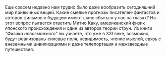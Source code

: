 Еще совсем недавно нам трудно было даже вообразить сегодняшний мир привычных вещей. Какие смелые прогнозы писателей-фантастов и авторов фильмов о будущем имеют шанс сбыться у нас на глазах? На этот вопрос пытается ответить Митио Каку, американский физик японского происхождения и один из авторов теории струн. Из книги *"Физика невозможного"* вы узнаете, что уже в XXI веке, возможно, будут реализованы силовые поля, невидимость, чтение мыслей, связь с внеземными цивилизациями и даже телепортация и межзвездные путешествия.